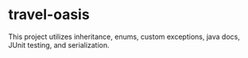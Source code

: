 # travel-oasis
This project utilizes inheritance, enums, custom exceptions, java docs, JUnit testing, and serialization.
